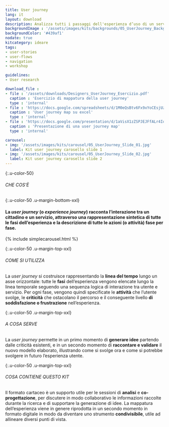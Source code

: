 ```yaml
---
title: User journey
lang: it
layout: download
description: Analizza tutti i passaggi dell'esperienza d’uso di un servizio e individua le opportunità di intervento
backgroundImage : '/assets/images/kits/backgrounds/05_UserJourney_Background.png'
backgroundColor: '#439af1'
nodate: true
kitcategory: ideare
tags:
- user-stories
- user-flows
- navigation
- workshop

guidelines:
- User research

download_file :
- file : '/assets/downloads/Designers_UserJourney_Esercizio.pdf'
  caption : 'Esercizio di mappatura della user journey'
  type : 'internal'
- file : 'https://docs.google.com/spreadsheets/d/1M0eQsBtv6Fx9xYoCEsjUzHCIDaByfCnHEV9VhyMgfpA/edit?usp=sharing'
  caption : 'User journey map su excel'
  type : 'internal'
- file : 'https://docs.google.com/presentation/d/1aVisX1zZSPJEJFfALr4IosVMzzf9ocxbhYR0WhU77gc/edit?usp=sharing'
  caption : 'Presentazione di una user journey map'
  type : 'internal'

carousel:
- img: '/assets/images/kits/carousel/05_UserJourney_Slide_01.jpg'
  label: Kit user journey carosello slide 1
- img: '/assets/images/kits/carousel/05_UserJourney_Slide_02.jpg'
  label: Kit user journey carosello slide 2
---
```


{:.u-color-50}
###### CHE COS’È

{:.u-color-50 .u-margin-bottom-xxl}
#### La *user journey* (o *experience journey*) racconta l’**interazione** tra un cittadino e un servizio, attraverso una rappresentazione sintetica di tutte le **fasi** dell’esperienza e la descrizione di tutte le **azioni** (o attività) fase per fase.

{% include simplecarousel.html  %}

{:.u-color-50 .u-margin-top-xxl}
###### COME SI UTILIZZA
La *user journey* si costruisce rappresentando la **linea del tempo** lungo un asse orizzontale: tutte le **fasi** dell’esperienza vengono elencate lungo la linea temporale seguendo una sequenza logica di interazione tra utente e servizio. Per ogni fase, vengono quindi specificate le **attività** che l’utente svolge, le **criticità** che ostacolano il percorso e il conseguente livello **di soddisfazione o frustrazione** nell’esperienza.



{:.u-color-50 .u-margin-top-xxl}
###### A COSA SERVE
La *user journey* permette in un primo momento di **generare idee** partendo dalle criticità esistenti, e in un secondo momento di **raccontare e validare** il nuovo modello elaborato, illustrando come si svolge ora e come si potrebbe svolgere in futuro l’esperienza utente.

{:.u-color-50 .u-margin-top-xxl}
###### COSA CONTIENE QUESTO KIT
Il formato cartaceo è un supporto utile per le sessioni di **analisi** e **co-progettazione**, per discutere in modo collaborativo le informazioni raccolte durante la ricerca e di supportare la generazione di idee. La mappatura dell’esperienza viene in genere riprodotta in un secondo momento in formato digitale in modo da diventare uno strumento **condivisibile**, utile ad allineare diversi punti di vista.
